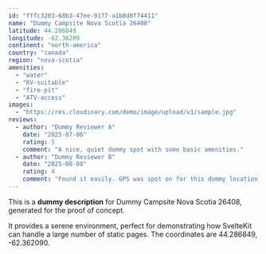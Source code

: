 ```yaml
---
id: "fffc3203-68b3-47ee-9177-a1b8d0f74411"
name: "Dummy Campsite Nova Scotia 26408"
latitude: 44.286849
longitude: -62.36209
continent: "north-america"
country: "canada"
region: "nova-scotia"
amenities:
  - "water"
  - "RV-suitable"
  - "fire-pit"
  - "ATV-access"
images:
  - "https://res.cloudinary.com/demo/image/upload/v1/sample.jpg"
reviews:
  - author: "Dummy Reviewer A"
    date: "2025-07-06"
    rating: 5
    comment: "A nice, quiet dummy spot with some basic amenities."
  - author: "Dummy Reviewer B"
    date: "2025-08-08"
    rating: 4
    comment: "Found it easily. GPS was spot on for this dummy location."
---
```


This is a **dummy description** for Dummy Campsite Nova Scotia 26408, generated for the proof of concept.

It provides a serene environment, perfect for demonstrating how SvelteKit can handle a large number of static pages. The coordinates are 44.286849, -62.362090.

